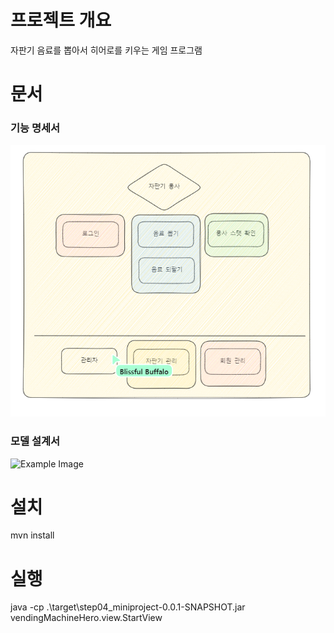 # 프로젝트 개요

자판기 음료를 뽑아서 히어로를 키우는 게임 프로그램

# 문서

### 기능 명세서

![Example Image](doc/자판기용사_기능명세서.png)

### 모델 설계서

![Example Image](doc/화면_설계도.png)

# 설치

mvn install

# 실행

java -cp .\target\step04_miniproject-0.0.1-SNAPSHOT.jar vendingMachineHero.view.StartView
